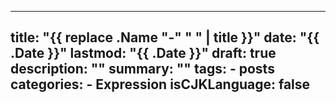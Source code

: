
---

title: "{{ replace .Name "-" " " | title }}"
date: "{{ .Date }}"
lastmod: "{{ .Date }}"
draft: true
description: ""
summary: ""
tags:
    - posts
categories:
    - Expression
isCJKLanguage: false
---
